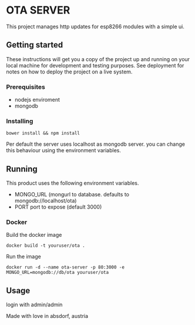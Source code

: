# OTA SERVER

This project manages http updates for esp8266 modules with a simple ui.

## Getting started

These instructions will get you a copy of the project up and running on your local machine for development and testing purposes. See deployment for notes on how to deploy the project on a live system.

### Prerequisites

- nodejs enviroment
- mongodb

### Installing

```
bower install && npm install
```

Per default the server uses localhost as mongodb server. you can change this behaviour using the environment variables.

## Running

This product uses the following environment variables.

- MONGO_URL (mongurl to database. defaults to mongodb://localhost/ota)
- PORT port to expose (default 3000)

### Docker

Build the docker image

```
docker build -t youruser/ota .
```

Run the image

```
docker run -d --name ota-server -p 80:3000 -e MONGO_URL=mongodb://db/ota youruser/ota
```

## Usage

login with admin/admin

Made with love in absdorf, austria
